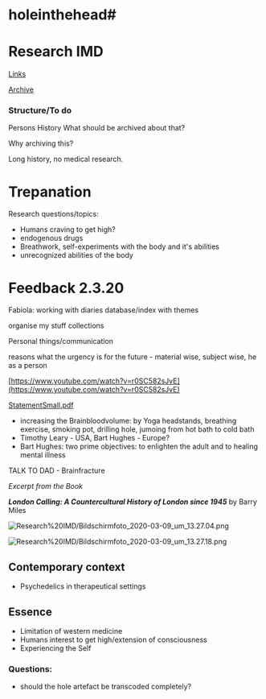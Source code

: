 # holeinthehead# 
# Research  IMD

[Links](https://www.notion.so/a25048f0ba8d4e6b80ddeeed7f204a4d)

[Archive](https://www.notion.so/8b49d25224c24a42ae5a15adf84da1cf)

### Structure/To do

Persons
History
What should be archived about that?

Why archiving this?

Long history, no medical research.

# Trepanation

Research questions/topics:

- Humans craving to get high?
- endogenous drugs
- Breathwork, self-experiments with the body and it's abilities
- unrecognized abilities of the body

# Feedback 2.3.20

Fabiola: working with diaries
database/index with themes

organise my stuff
collections

Personal things/communication

reasons what the urgency is for the future - material wise, subject wise, he as a person

[https://www.youtube.com/watch?v=r0SC582sJvE](https://www.youtube.com/watch?v=r0SC582sJvE)

[StatementSmall.pdf](Research%20IMD/StatementSmall.pdf)

- increasing the Brainbloodvolume: by Yoga headstands, breathing exercise, smoking pot, drilling hole, jumoing from hot bath to cold bath
- Timothy Leary - USA, Bart Hughes - Europe?
- Bart Hughes: two prime objectives: to enlighten the adult and to healing mental illness

TALK TO DAD - Brainfracture

*Excerpt from the Book* 

***London Calling: A Countercultural History of London since 1945*** by Barry Miles

![Research%20IMD/Bildschirmfoto_2020-03-09_um_13.27.04.png](Research%20IMD/Bildschirmfoto_2020-03-09_um_13.27.04.png)

![Research%20IMD/Bildschirmfoto_2020-03-09_um_13.27.18.png](Research%20IMD/Bildschirmfoto_2020-03-09_um_13.27.18.png)

## Contemporary context

- Psychedelics in therapeutical settings

## Essence

- Limitation of western medicine
- Humans interest to get high/extension of consciousness
- Experiencing the Self

### Questions:

- should the hole artefact be transcoded completely?

